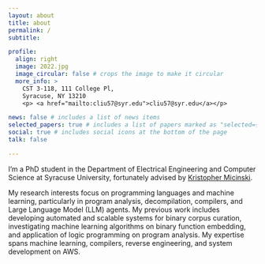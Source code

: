 ```yaml
---
layout: about
title: about
permalink: /
subtitle: 

profile:
  align: right
  image: 2022.jpg
  image_circular: false # crops the image to make it circular
  more_info: >
    CST 3-118, 111 College Pl,
    Syracuse, NY 13210
    <p> <a href="mailto:cliu57@syr.edu">cliu57@syr.edu</a></p>

news: false # includes a list of news items
selected_papers: true # includes a list of papers marked as "selected={true}"
social: true # includes social icons at the bottom of the page
talk: false

---
```


I’m a PhD student in the Department of Electrical Engineering and Computer Science at Syracuse University, fortunately advised by [Kristopher Micinski](https://kmicinski.com/).

My research interests focus on programming languages and machine learning, particularly in program analysis, decompilation, compilers, and Large Language Model (LLM) agents. My previous work includes developing automated and scalable systems for binary corpus curation, investigating machine learning algorithms on binary function embedding, and application of logic programming on program analysis. My expertise spans machine learning, compilers, reverse engineering, and system development on AWS.
